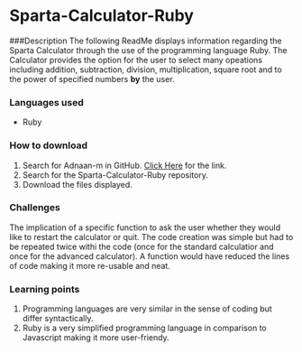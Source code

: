 # Sparta-Calculator-Ruby

###Description
The following ReadMe displays information regarding the Sparta Calculator through the use of the programming language Ruby. The Calculator provides the option for the user to select many opeations including addition, subtraction, division, multiplication, square root and to the power of specified numbers **by** the user.

### Languages used
* Ruby

### How to download
1. Search for Adnaan-m in GitHub. [Click Here](https://github.com/Adnaan-m/Sparta-Calculator-Ruby) for the link.
2. Search for the Sparta-Calculator-Ruby repository.
3. Download the files displayed.

### Challenges
The implication of a specific function to ask the user whether they would like to restart the calculator or quit. The code creation was simple but had to be repeated twice withi the code (once for the standard calculatior and once for the advanced calculator). A function would have reduced the lines of code making it more re-usable and neat.

### Learning points
1. Programming languages are very similar in the sense of coding but differ syntactically.
2. Ruby is a very simplified programming language in comparison to Javascript making it more user-friendy.
